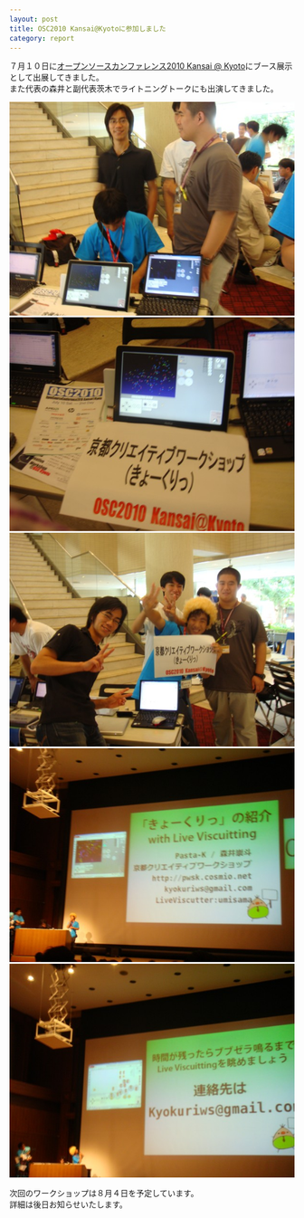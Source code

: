 ```yaml
---
layout: post
title: OSC2010 Kansai@Kyotoに参加しました
category: report
---
```


７月１０日に[オープンソースカンファレンス2010 Kansai @ Kyoto](http://www.ospn.jp/osc2010-kyoto/)にブース展示として出展してきました。  
また代表の森井と副代表茨木でライトニングトークにも出演してきました。  

<div class="gallery">
	<a href="/images/blogs/osc-kyoto-2010/DSC03161.jpg"><img src="/images/blogs/osc-kyoto-2010/DSC03161.jpg" alt=""></a>
	<a href="/images/blogs/osc-kyoto-2010/DSC03163.jpg"><img src="/images/blogs/osc-kyoto-2010/DSC03163.jpg" alt=""></a>
	<a href="/images/blogs/osc-kyoto-2010/DSC03164.jpg"><img src="/images/blogs/osc-kyoto-2010/DSC03164.jpg" alt=""></a>
	<a href="/images/blogs/osc-kyoto-2010/DSC03177.jpg"><img src="/images/blogs/osc-kyoto-2010/DSC03177.jpg" alt=""></a>
	<a href="/images/blogs/osc-kyoto-2010/DSC03185.jpg"><img src="/images/blogs/osc-kyoto-2010/DSC03185.jpg" alt=""></a>
</div>

次回のワークショップは８月４日を予定しています。  
詳細は後日お知らせいたします。  
